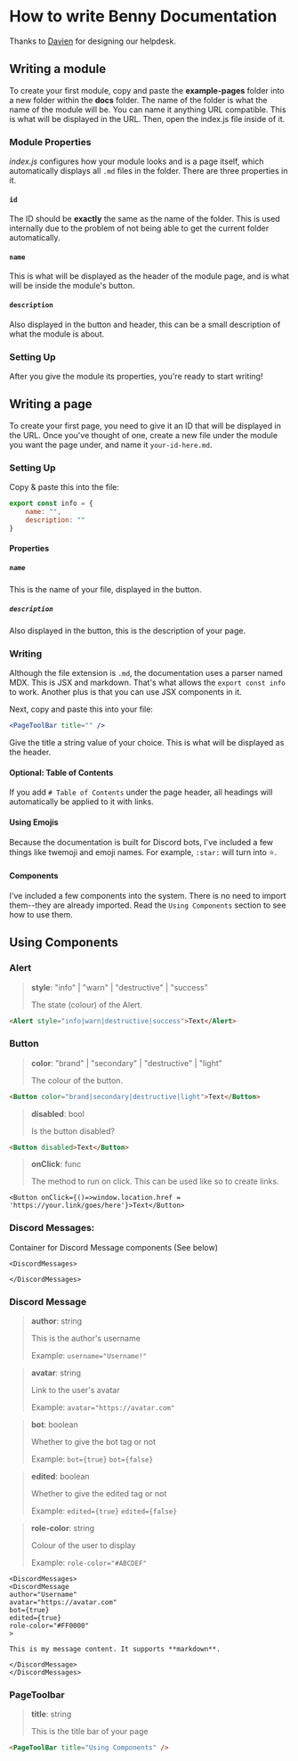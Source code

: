 # How to write Benny Documentation
Thanks to [Davien](https://github.com/RealSGII2) for designing our helpdesk.

## Writing a module
To create your first module, copy and paste the **example-pages** folder into a new folder within the **docs** folder. The name of the folder is what the name of the module will be. You can name it anything URL compatible. This is what will be displayed in the URL. Then, open the index.js file inside of it. 

### Module Properties
*index.js* configures how your module looks and is a page itself, which automatically displays all `.md` files in the folder. There are three properties in it.

#### `id`
The ID should be **exactly** the same as the name of the folder. This is used internally due to the problem of not being able to get the current folder automatically.

#### `name`
This is what will be displayed as the header of the module page, and is what will be inside the module's button.

#### `description`
Also displayed in the button and header, this can be a small description of what the module is about.

### Setting Up
After you give the module its properties, you're ready to start writing!

## Writing a page
To create your first page, you need to give it an ID that will be displayed in the URL. Once you've thought of one, create a new file under the module you want the page under, and name it `your-id-here.md`.

### Setting Up
Copy & paste this into the file: 
```jsx
export const info = {
    name: "",
    description: ""
}
```

#### Properties
##### `name`
This is the name of your file, displayed in the button.

##### `description`
Also displayed in the button, this is the description of your page.

### Writing
Although the file extension is `.md`, the documentation uses a parser named MDX. This is JSX and markdown.
That's what allows the `export const info` to work. Another plus is that you can use JSX components in it.

Next, copy and paste this into your file: 
```jsx
<PageToolBar title="" />
```
Give the title a string value of your choice. This is what will be displayed as the header.

#### Optional: Table of Contents
If you add `# Table of Contents` under the page header, all headings will automatically be applied to it with links.

#### Using Emojis
Because the documentation is built for Discord bots, I've included a few things like twemoji and emoji names. For example, `:star:` will turn into ⭐.

#### Components
I've included a few components into the system. There is no need to import them--they are already imported. Read the `Using Components` section to see how to use them.


## Using Components

### Alert
> **style**: "info" | "warn" | "destructive" | "success"
>
> The state (colour) of the Alert.
```html
<Alert style="info|warn|destructive|success">Text</Alert>
```

### Button
> **color**: "brand" | "secondary" | "destructive" | "light"
>
> The colour of the button.
```html
<Button color="brand|secondary|destructive|light">Text</Button>
```

> **disabled**: bool
>
> Is the button disabled?
```html
<Button disabled>Text</Button>
```

> **onClick**: func
>
> The method to run on click. This can be used like so to create links.
```JSX
<Button onClick={()=>window.location.href = 'https://your.link/goes/here'}>Text</Button>
```

### Discord Messages:
Container for Discord Message components (See below)

```JSX
<DiscordMessages>

</DiscordMessages>
```

### Discord Message
> **author**: string
> 
> This is the author's username
>
> Example: `username="Username!"`

> **avatar**: string
>
> Link to the user's avatar
>
> Example: `avatar="https://avatar.com"`

> **bot**: boolean
>
> Whether to give the bot tag or not
>
> Example: `bot={true}` `bot={false}`

> **edited**: boolean
>
> Whether to give the edited tag or not
>
> Example: `edited={true}` `edited={false}`

> **role-color**: string
>
> Colour of the user to display
>
> Example: `role-color="#ABCDEF"`

```JSX
<DiscordMessages>
<DiscordMessage
author="Username"
avatar="https://avatar.com"
bot={true}
edited={true}
role-color="#FF0000"
>

This is my message content. It supports **markdown**.

</DiscordMessage>
</DiscordMessages>
```

### PageToolbar
> **title**: string
>
> This is the title bar of your page
```html
<PageToolBar title="Using Components" />
```